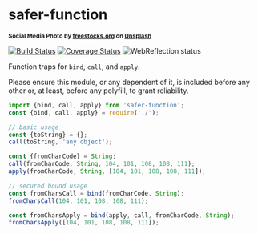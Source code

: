 # safer-function

<sup>**Social Media Photo by [freestocks.org](https://unsplash.com/@freestocks) on [Unsplash](https://unsplash.com/)**</sup>

[![Build Status](https://travis-ci.com/WebReflection/safer-function.svg?branch=master)](https://travis-ci.com/WebReflection/safer-function) [![Coverage Status](https://coveralls.io/repos/github/WebReflection/safer-function/badge.svg?branch=master)](https://coveralls.io/github/WebReflection/safer-function?branch=master) ![WebReflection status](https://offline.report/status/webreflection.svg)

Function traps for `bind`, `call`, and `apply`.

Please ensure this module, or any dependent of it, is included before any other or, at least, before any polyfill, to grant reliability.

```js
import {bind, call, apply} from 'safer-function';
const {bind, call, apply} = require('./');

// basic usage
const {toString} = {};
call(toString, 'any object');

const {fromCharCode} = String;
call(fromCharCode, String, 104, 101, 108, 108, 111);
apply(fromCharCode, String, [104, 101, 108, 108, 111]);

// secured bound usage
const fromCharsCall = bind(fromCharCode, String);
fromCharsCall(104, 101, 108, 108, 111);

const fromCharsApply = bind(apply, call, fromCharCode, String);
fromCharsApply([104, 101, 108, 108, 111]);

```
